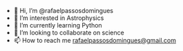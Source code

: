 - 👋 Hi, I’m @rafaelpassosdomingues
- 👀 I’m interested in Astrophysics
- 🌱 I’m currently learning Python
- 💞️ I’m looking to collaborate on science
- 📫 How to reach me rafaelpassosdomingues@gmail.com

<!---
rafaelpassosdomingues/rafaelpassosdomingues is a ✨ special ✨ repository because its `README.md` (this file) appears on your GitHub profile.
You can click the Preview link to take a look at your changes.
--->
